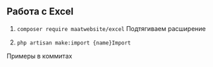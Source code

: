 ## Работа с Excel

1. `composer require maatwebsite/excel` Подтягиваем расширение

2. `php artisan make:import {name}Import`

Примеры в коммитах
